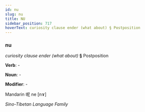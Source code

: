 ```yaml
---
id: nu
slug: nu
title: NU
sidebar_position: 717
hoverText: curiosity clause ender (what about) § Postposition
---
```


### nu

*curiosity clause ender (what about)* **§** Postposition

**Verb**: -

**Noun**: -

**Modifier**: -

Mandarin 呢 ne [nɤ]

*Sino-Tibetan Language Family*